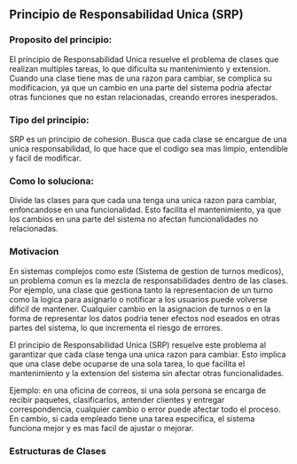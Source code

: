 ## Principio de Responsabilidad Unica (SRP)

### Proposito del principio:
El principio de Responsabilidad Unica resuelve el problema de clases que realizan multiples tareas, lo que dificulta su mantenimiento y extension. Cuando una clase tiene mas de una razon para cambiar, se complica su modificacion, ya que un cambio en una parte del sistema podria afectar otras funciones que no estan relacionadas, creando errores inesperados.

### Tipo del principio:
SRP es un principio de cohesion. Busca que cada clase se encargue de una unica responsabilidad, lo que hace que el codigo sea mas limpio, entendible y facil de modificar.

### Como lo soluciona:
Divide las clases para que cada una tenga una unica razon para cambiar, enfoncandose en una funcionalidad. Esto facilita el mantenimiento, ya que los cambios en una parte del sistema no afectan funcionalidades no relacionadas.

### Motivacion
En sistemas complejos como este (Sistema de gestion de turnos medicos), un problema comun es la mezcla de responsabilidades dentro de las clases. Por ejemplo, una clase que gestiona tanto la representacion de un turno como la logica para asignarlo o notificar a los usuarios puede volverse dificil de mantener. Cualquier cambio en la asignacion de turnos o en la forma de representar los datos podria tener efectos nod eseados en otras partes del sistema, lo que incrementa el riesgo de errores.

El principio de Responsabilidad Unica (SRP) resuelve este problema al garantizar que cada clase tenga una unica razon para cambiar. Esto implica que una clase debe ocuparse de una sola tarea, lo que facilita el mantenimiento y la extension del sistema sin afectar otras funcionalidades.

Ejemplo: en una oficina de correos, si una sola persona se encarga de recibir paquetes, clasificarlos, antender clientes y entregar correspondencia, cualquier cambio o error puede afectar todo el proceso. En cambio, si cada empleado tiene una tarea especifica, el sistema funciona mejor y es mas facil de ajustar o mejorar.

### Estructuras de Clases

